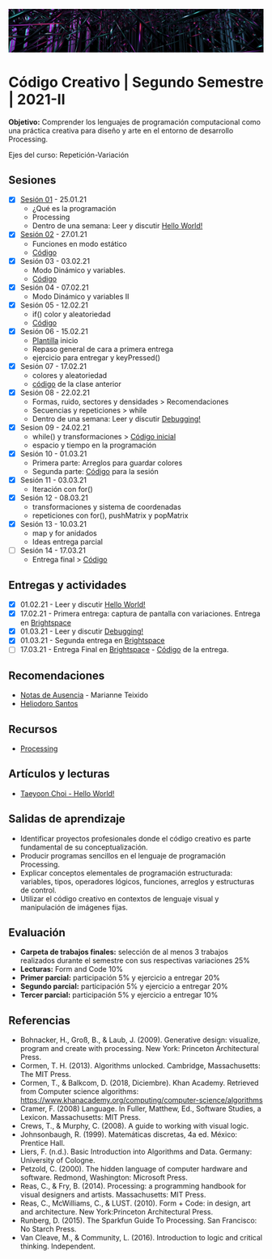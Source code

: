 ![codigo](https://github.com/EmilioOcelotl/centro2021-II-2/blob/main/img/centro.png)

# Código Creativo | Segundo Semestre | 2021-II

**Objetivo:** Comprender los lenguajes de programación computacional como una práctica creativa para diseño y arte en el entorno de desarrollo Processing.

Ejes del curso: Repetición-Variación 

## Sesiones

- [x] [Sesión 01](https://github.com/EmilioOcelotl/centro2021-II-2/blob/main/s01/README.md) - 25.01.21
  - ¿Qué es la programación
  - Processing
  - Dentro de una semana: Leer y discutir [Hello World!](http://avant.org/project/hello-world/)
- [x] [Sesión 02](https://github.com/EmilioOcelotl/centro2021-II-2/blob/main/s02/README.md) - 27.01.21
  - Funciones en modo estático
  - [Código](https://gist.github.com/EmilioOcelotl/0a67d8424fb6cac917eaac6e2a5acd3b)
- [x] Sesión 03 - 03.02.21
  - Modo Dinámico y variables.
  - [Código](https://gist.github.com/EmilioOcelotl/5399676917f598ab0b59c979de8902df)
- [x] Sesión 04 - 07.02.21
  - Modo Dinámico y variables II 
- [x] Sesión 05 - 12.02.21
  - if() color y aleatoriedad
  - [Código](https://gist.github.com/EmilioOcelotl/381b84fe6419eb7a0bf11ac47bd23070) 
- [x] Sesión 06 - 15.02.21
  - [Plantilla](https://gist.github.com/EmilioOcelotl/84b536ae303c6c3aa54e2dbaa59908a6) inicio 
  - Repaso general de cara a primera entrega
  - ejercicio para entregar y keyPressed()
- [x] Sesión 07 - 17.02.21
  - colores y aleatoriedad
  - [código](https://gist.github.com/EmilioOcelotl/0bf624f72c1b8101982f87c7150eeb93) de la clase anterior
- [x] Sesión 08 - 22.02.21
  - Formas, ruido, sectores y densidades > Recomendaciones 
  - Secuencias y repeticiones > while
  - Dentro de una semana: Leer y discutir [Debugging!](https://p5js.org/learn/debugging.html)
- [x] Sesion 09 - 24.02.21
  - while() y transformaciones > [Código inicial](https://gist.github.com/EmilioOcelotl/b13ee8df53d9153f2ab805e25ad865ae) 
  - espacio y tiempo en la programación 
- [x] Sesión 10 - 01.03.21     
  - Primera parte: Arreglos para guardar colores 
  - Segunda parte: [Código](https://gist.github.com/EmilioOcelotl/c5136689a4ff3bb8f7976e874ea57877) para la sesión
- [x] Sesión 11 - 03.03.21
  - Iteración con for()
- [x] Sesión 12 - 08.03.21
  - transformaciones y sistema de coordenadas
  - repeticiones con for(), pushMatrix y popMatrix 
- [x] Sesión 13 - 10.03.21
  - map y for anidados
  - Ideas entrega parcial
- [ ] Sesión 14 - 17.03.21
  - Entrega final > [Código](https://gist.github.com/EmilioOcelotl/789f0ebb1a3fb1e7c85671425e93e0f3) 

## Entregas y actividades

- [x]  01.02.21 - Leer y discutir [Hello World!](http://avant.org/project/hello-world/)
- [x]  17.02.21 - Primera entrega: captura de pantalla con variaciones. Entrega en [Brightspace](https://centro.brightspace.com/d2l/lms/dropbox/admin/mark/folder_submissions_users.d2l?db=8750&ou=13064)
- [x]  01.03.21 - Leer y discutir [Debugging!](https://p5js.org/learn/debugging.html)
- [x]  01.03.21 - Segunda entrega en [Brightspace](https://centro.brightspace.com/d2l/lms/dropbox/admin/mark/folder_submissions_users.d2l?db=9106&ou=13064)
- [ ]  17.03.21 - Entrega Final en [Brightspace](https://centro.brightspace.com/d2l/lms/dropbox/admin/mark/folder_submissions_users.d2l?db=9515&ou=13064) - [Código](https://gist.github.com/EmilioOcelotl/789f0ebb1a3fb1e7c85671425e93e0f3) de la entrega. 

## Recomendaciones

- [Notas de Ausencia](https://www.notasdeausencia.cc/) - Marianne Teixido 
- [Heliodoro Santos](https://twitter.com/HeliodoroSantos) 

## Recursos 

- [Processing](https://processing.org/download/) 

## Artículos y lecturas 

- [Taeyoon Choi - Hello World!](http://avant.org/project/hello-world/)

## Salidas de aprendizaje

- Identificar proyectos profesionales donde el código creativo es parte fundamental de su conceptualización.
- Producir programas sencillos en el lenguaje de programación Processing.
- Explicar conceptos elementales de programación estructurada: variables, tipos, operadores lógicos, funciones, arreglos y estructuras de control.
- Utilizar el código creativo en contextos de lenguaje visual y manipulación de imágenes fijas.

## Evaluación

- **Carpeta de trabajos finales:** selección de al menos 3 trabajos realizados durante el semestre con sus respectivas variaciones 25%
- **Lecturas:** Form and Code 10%
- **Primer parcial:** participación 5% y ejercicio a entregar 20%
- **Segundo parcial:** participación 5% y ejercicio a entregar 20%
- **Tercer parcial:** participación 5% y ejercicio a entregar 10%

## Referencias 

- Bohnacker, H., Groß, B., & Laub, J. (2009). Generative design: visualize, program and create with processing. New York: Princeton Architectural Press.
- Cormen, T. H. (2013). Algorithms unlocked. Cambridge, Massachusetts: The MIT Press.
- Cormen, T., & Balkcom, D. (2018, Diciembre). Khan Academy. Retrieved from Computer science algorithms: https://www.khanacademy.org/computing/computer-science/algorithms
- Cramer, F. (2008) Language. In Fuller, Matthew, Ed., Software Studies, a Lexicon. Massachusetts: MIT Press. 
- Crews, T., & Murphy, C. (2008). A guide to working with visual logic.
- Johnsonbaugh, R. (1999). Matemáticas discretas, 4a ed. México: Prentice Hall.
- Liers, F. (n.d.). Basic Introduction into Algorithms and Data. Germany: University of Cologne.
- Petzold, C. (2000). The hidden language of computer hardware and software. Redmond, Washington: Microsoft Press.
- Reas, C., & Fry, B. (2014). Processing: a programming handbook for visual designers and artists. Massachusetts: MIT Press.
- Reas, C., McWilliams, C., & LUST. (2010). Form + Code: in design, art and architecture. New York:Princeton Architectural Press.
- Runberg, D. (2015). The Sparkfun Guide To Processing. San Francisco: No Starch Press. 
- Van Cleave, M., & Community, L. (2016). Introduction to logic and critical thinking. Independent.